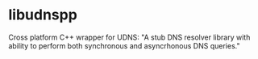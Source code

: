libudnspp
=========

Cross platform C++ wrapper for UDNS: "A stub DNS resolver library with ability to perform both synchronous and asyncrhonous DNS queries." 
